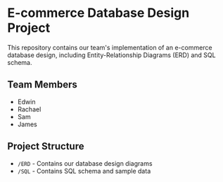 # E-commerce Database Design Project

This repository contains our team's implementation of an e-commerce database design, including Entity-Relationship Diagrams (ERD) and SQL schema.

## Team Members
- Edwin
- Rachael
- Sam
- James

## Project Structure
- `/ERD` - Contains our database design diagrams
- `/SQL` - Contains SQL schema and sample data
